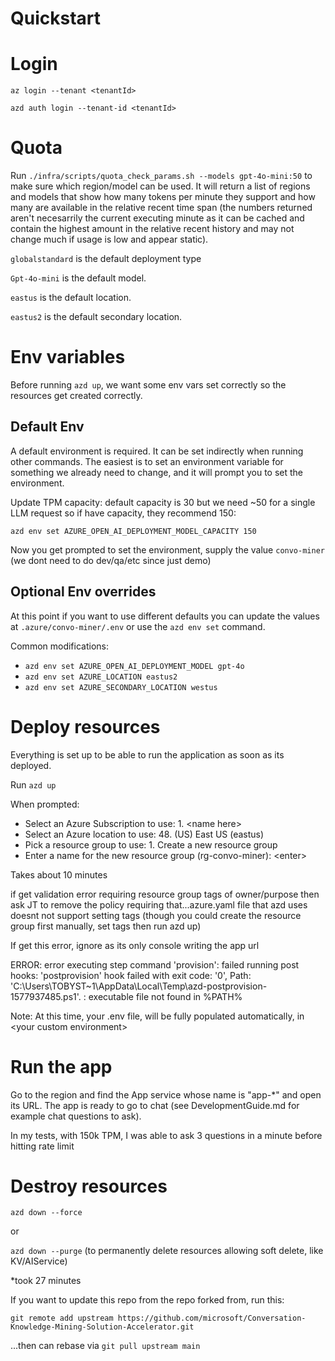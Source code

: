 # Quickstart

# Login
`az login --tenant <tenantId>`

`azd auth login --tenant-id <tenantId>`

# Quota
Run `./infra/scripts/quota_check_params.sh --models gpt-4o-mini:50` to make sure which region/model can be used. It will return a list of regions and models that show how many tokens per minute they support and how many are available in the relative recent time span (the numbers returned aren't necesarrily the current executing minute as it can be cached and contain the highest amount in the relative recent history and may not change much if usage is low and appear static).

`globalstandard` is the default deployment type

`Gpt-4o-mini` is the default model.

`eastus` is the default location.

`eastus2` is the default secondary location.

# Env variables
Before running `azd up`, we want some env vars set correctly so the resources get created correctly.

## Default Env
A default environment is required. It can be set indirectly when running other commands. The easiest is to set an environment variable for something we already need to change, and it will prompt you to set the environment.

Update TPM capacity: default capacity is 30 but we need ~50 for a single LLM request so if have capacity, they recommend 150:

`azd env set AZURE_OPEN_AI_DEPLOYMENT_MODEL_CAPACITY 150`

Now you get prompted to set the environment, supply the value `convo-miner` (we dont need to do dev/qa/etc since just demo)

## Optional Env overrides
At this point if you want to use different defaults you can update the values at `.azure/convo-miner/.env` or use the `azd env set` command.

Common modifications: 
- `azd env set AZURE_OPEN_AI_DEPLOYMENT_MODEL gpt-4o`
- `azd env set AZURE_LOCATION eastus2`
- `azd env set AZURE_SECONDARY_LOCATION westus`

# Deploy resources
Everything is set up to be able to run the application as soon as its deployed.

Run `azd up`

When prompted:
- Select an Azure Subscription to use:                      1. \<name here>                  
- Select an Azure location to use:                          48. (US) East US (eastus)
- Pick a resource group to use:                             1. Create a new resource group
- Enter a name for the new resource group (rg-convo-miner): \<enter>

Takes about 10 minutes

if get validation error requiring resource group tags of owner/purpose then ask JT to remove the policy requiring that...azure.yaml file that azd uses doesnt not support setting tags (though you could create the resource group first manually, set tags then run azd up)

If get this error, ignore as its only console writing the app url

ERROR: error executing step command 'provision': failed running post hooks: 'postprovision' hook failed with exit code: '0', Path: 'C:\Users\TOBYST~1\AppData\Local\Temp\azd-postprovision-1577937485.ps1'. : executable file not found in %PATH%

Note: At this time, your .env file, will be fully populated automatically, in \<your custom environment>

# Run the app
Go to the region and find the App service whose name is "app-*" and open its URL. The app is ready to go to chat (see DevelopmentGuide.md for example chat questions to ask).

In my tests, with 150k TPM, I was able to ask 3 questions in a minute before hitting rate limit

# Destroy resources
`azd down --force` 

or 

`azd down --purge` (to permanently delete resources allowing soft delete, like KV/AIService)

*took 27 minutes

If you want to update this repo from the repo forked from, run this:

`git remote add upstream https://github.com/microsoft/Conversation-Knowledge-Mining-Solution-Accelerator.git`

...then can rebase via `git pull upstream main`